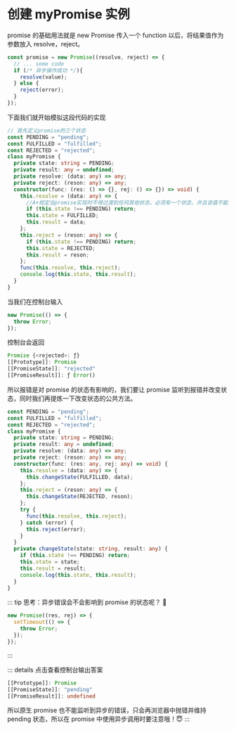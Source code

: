 # 创建 myPromise 实例

promise 的基础用法就是 new Promise 传入一个 function 以后，将结果值作为参数放入 resolve，reject。

```ts
const promise = new Promise((resolve, reject) => {
  // ... some code
  if (/* 异步操作成功 */){
    resolve(value);
  } else {
    reject(error);
  }
});
```

下面我们就开始模拟这段代码的实现

```ts
// 首先定义promise的三个状态
const PENDING = "pending";
const FULFILLED = "fulfilled";
const REJECTED = "rejected";
class myPromise {
  private state: string = PENDING;
  private result: any = undefined;
  private resolve: (data: any) => any;
  private reject: (reson: any) => any;
  constructor(func: (res: () => {}, rej: () => {}) => void) {
    this.resolve = (data: any) => {
      //A+规定当promise实现时不得过渡到任何其他状态，必须有一个状态，并且该值不能改变
      if (this.state !== PENDING) return;
      this.state = FULFILLED;
      this.result = data;
    };
    this.reject = (reson: any) => {
      if (this.state !== PENDING) return;
      this.state = REJECTED;
      this.result = reson;
    };
    func(this.resolve, this.reject);
    console.log(this.state, this.result);
  }
}
```

当我们在控制台输入

```ts
new Promise(() => {
  throw Error;
});
```

控制台会返回

```ts
Promise {<rejected>: ƒ}
[[Prototype]]: Promise
[[PromiseState]]: "rejected"
[[PromiseResult]]: ƒ Error()
```

所以报错是对 promise 的状态有影响的，我们要让 promise 监听到报错并改变状态，同时我们再提炼一下改变状态的公共方法。

```ts
const PENDING = "pending";
const FULFILLED = "fulfilled";
const REJECTED = "rejected";
class myPromise {
  private state: string = PENDING;
  private result: any = undefined;
  private resolve: (data: any) => any;
  private reject: (reson: any) => any;
  constructor(func: (res: any, rej: any) => void) {
    this.resolve = (data: any) => {
      this.changeState(FULFILLED, data);
    };
    this.reject = (reson: any) => {
      this.changeState(REJECTED, reson);
    };
    try {
      func(this.resolve, this.reject);
    } catch (error) {
      this.reject(error);
    }
  }
  private changeState(state: string, result: any) {
    if (this.state !== PENDING) return;
    this.state = state;
    this.result = result;
    console.log(this.state, this.result);
  }
}
```

::: tip 思考：异步错误会不会影响到 promise 的状态呢？
:thinking:

```ts
new Promise((res, rej) => {
  setTimeout(() => {
    throw Error;
  });
});
```

:::

::: details 点击查看控制台输出答案

```ts
[[Prototype]]: Promise
[[PromiseState]]: "pending"
[[PromiseResult]]: undefined
```

所以原生 promise 也不能监听到异步的错误，只会再浏览器中抛错并维持 pending 状态，所以在 promise 中使用异步调用时要注意哦！:innocent:
:::

